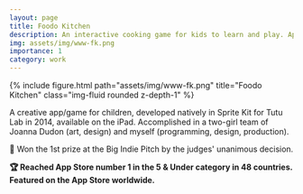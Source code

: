 ```yaml
---
layout: page
title: Foodo Kitchen
description: An interactive cooking game for kids to learn and play. App Store number 1 in 48 countries.
img: assets/img/www-fk.png
importance: 1
category: work
---
```


<div class="row justify-content-sm-center">
    <div class="col-sm-12 mt-3 mt-md-0">
        {% include figure.html path="assets/img/www-fk.png" title="Foodo Kitchen" class="img-fluid rounded z-depth-1" %}
    </div>
</div>

<p>A creative app/game for children, developed natively in Sprite Kit for Tutu Lab in 2014, available on the iPad. Accomplished in a two-girl team of Joanna Dudon (art, design) and myself (programming, design, production).</p>

<p>🥇 Won the 1st prize at the Big Indie Pitch by the judges' unanimous decision.</p>

<p><strong>🏆 Reached App Store number 1 in the 5 & Under category in 48 countries. Featured on the App Store worldwide.</strong></p>
